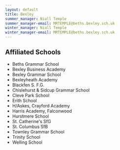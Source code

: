 ```yaml
---
layout: default
title: Bexley
summer_manager: Niall Temple
summer_manager-email: MRTEMPLE@beths.bexley.sch.uk
winter_manager: Niall Temple
winter_manager-email: MRTEMPLE@beths.bexley.sch.uk
---
```


## Affiliated Schools

- Beths Grammar School
- Bexley Business Academy
- Bexley Grammar School
- Bexleyheath Academy
- Blackfen S. F.G.
- Chislehurst & Sidcup Grammar School
- Cleve Park School
- Erith School
- H/Askes, Crayford Academy
- Harris Academy, Falconwood
- Hurstmere School
- St. Catherine's SfG
- St. Columbus SfB
- Townley Grammar School
- Trinity School
- Welling School